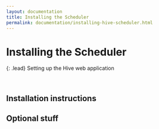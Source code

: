 ```yaml
---
layout: documentation
title: Installing the Scheduler
permalink: documentation/installing-hive-scheduler.html
---
```


# Installing the Scheduler

{: .lead}
Setting up the Hive web application

<br />

## Installation instructions

## Optional stuff




